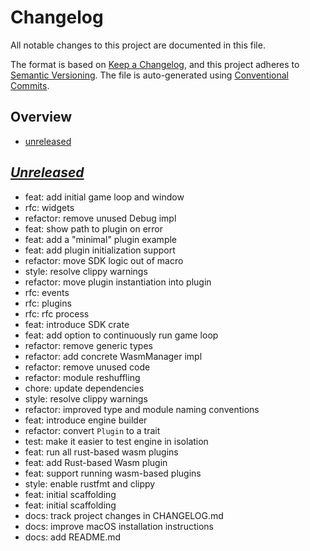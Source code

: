 # Changelog

All notable changes to this project are documented in this file.

The format is based on [Keep a Changelog], and this project adheres to
[Semantic Versioning]. The file is auto-generated using [Conventional Commits].

[keep a changelog]: https://keepachangelog.com/en/1.0.0/
[semantic versioning]: https://semver.org/spec/v2.0.0.html
[conventional commits]: https://www.conventionalcommits.org/en/v1.0.0-beta.4/

## Overview

- [unreleased](#unreleased)

## _[Unreleased]_

- feat: add initial game loop and window
- rfc: widgets
- refactor: remove unused Debug impl
- feat: show path to plugin on error
- feat: add a "minimal" plugin example
- feat: add plugin initialization support
- refactor: move SDK logic out of macro
- style: resolve clippy warnings
- refactor: move plugin instantiation into plugin
- rfc: events
- rfc: plugins
- rfc: rfc process
- feat: introduce SDK crate
- feat: add option to continuously run game loop
- refactor: remove generic types
- refactor: add concrete WasmManager impl
- refactor: remove unused code
- refactor: module reshuffling
- chore: update dependencies
- style: resolve clippy warnings
- refactor: improved type and module naming conventions
- feat: introduce engine builder
- refactor: convert `Plugin` to a trait
- test: make it easier to test engine in isolation
- feat: run all rust-based wasm plugins
- feat: add Rust-based Wasm plugin
- feat: support running wasm-based plugins
- style: enable rustfmt and clippy
- feat: initial scaffolding
- feat: initial scaffolding
- docs: track project changes in CHANGELOG.md
- docs: improve macOS installation instructions
- docs: add README.md

[unreleased]: https://github.com/rustic-games/vienna/commits

<!--
Config(
  github: ( repo: "rustic-games/vienna" )
)

Template(
# Changelog

All notable changes to this project are documented in this file.

The format is based on [Keep a Changelog], and this project adheres to
[Semantic Versioning]. The file is auto-generated using [Conventional Commits].

[keep a changelog]: https://keepachangelog.com/en/1.0.0/
[semantic versioning]: https://semver.org/spec/v2.0.0.html
[conventional commits]: https://www.conventionalcommits.org/en/v1.0.0-beta.4/

## Overview

- [unreleased](#unreleased)

{%- for release in releases %}
- [`{{ release.version }}`](#{{ release.version | replace(from=".", to="") }}) – _{{ release.date | date(format="%Y.%m.%d")}}_
{%- endfor %}

## _[Unreleased]_

{% if unreleased.changes -%}
{%- for change in unreleased.changes -%}
- {{ change.type }}: {{ change.description }}
{% endfor %}
{% else -%}
_nothing new to show for… yet!_

{% endif -%}
{%- for release in releases -%}
## [{{ release.version }}]{% if release.title %} – _{{ release.title }}_{% endif %}

_{{ release.date | date(format="%Y.%m.%d") }}_
{%- if release.notes %}

{{ release.notes }}
{% endif -%}
{%- if release.changeset.contributors %}

### Contributions

This release is made possible by the following people (in alphabetical order).
Thank you all for your contributions. Your work – no matter how significant – is
greatly appreciated by the community. 💖
{% for contributor in release.changeset.contributors %}
- {{ contributor.name }} (<{{ contributor.email }}>)
{%- endfor %}
{%- endif %}

### Changes

{% for type, changes in release.changeset.changes | group_by(attribute="type") -%}

#### {{ type | typeheader }}

{% for change in changes -%}
- **{{ change.description }}** ([`{{ change.commit.short_id }}`])

{% if change.body -%}
{{ change.body | indent(n=2) }}

{% endif -%}
{%- endfor -%}

{% endfor %}
{%- endfor -%}

{% if config.github.repo -%}
  {%- set url = "https://github.com/" ~ config.github.repo -%}
{%- else -%}
  {%- set url = "#" -%}
{%- endif -%}
{% if releases -%}
[unreleased]: {{ url }}/compare/v{{ releases | first | get(key="version") }}...HEAD
{%- else -%}
[unreleased]: {{ url }}/commits
{%- endif -%}
{%- for release in releases %}
[{{ release.version }}]: {{ url }}/releases/tag/v{{ release.version }}
{%- endfor %}

{%- for release in releases %}
{%- for change in release.changeset.changes %}
[`{{ change.commit.short_id }}`]: {{ url }}/commit/{{ change.commit.id }}
{%- endfor -%}
{%- endfor %}

)
-->
